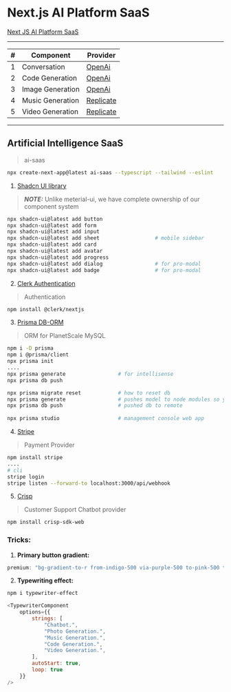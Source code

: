 # Next.js AI Platform SaaS

[Next JS AI Platform SaaS](https://www.youtube.com/watch?v=ffJ38dBzrlY)

---
| # | Component  | Provider  |
|--- |---|---|
| 1 | Conversation | [OpenAi](https://openai.com/) |
| 2 | Code Generation | [OpenAi](https://openai.com/)  |
| 3 | Image Generation | [OpenAi](https://openai.com/)  |
| 4 | Music Generation | [Replicate](https://replicate.com/)  |
| 5 | Video Generation | [Replicate](https://replicate.com/)  |
---
## Artificial Intelligence SaaS
> ai-saas
``` bash
npx create-next-app@latest ai-saas --typescript --tailwind --eslint
```

1. [Shadcn UI library](https://ui.shadcn.com/docs)
> **_NOTE:_**  Unlike meterial-ui, we have complete ownership of our component system
``` bash
npx shadcn-ui@latest add button
npx shadcn-ui@latest add form
npx shadcn-ui@latest add input
npx shadcn-ui@latest add sheet                  # mobile sidebar
npx shadcn-ui@latest add card
npx shadcn-ui@latest add avatar
npx shadcn-ui@latest add progress
npx shadcn-ui@latest add dialog                 # for pro-modal
npx shadcn-ui@latest add badge                  # for pro-modal
```

2. [Clerk Authentication](https://clerk.com/)
>Authentication
``` bash
npm install @clerk/nextjs
```

3. [Prisma DB-ORM](https://www.prisma.io/)
>ORM for PlanetScale MySQL
``` bash
npm i -D prisma
npm i @prisma/client
npx prisma init
....
npx prisma generate                 # for intellisense
npx prisma db push

npx prisma migrate reset            # how to reset db
npx prisma generate                 # pushes model to node modules so you can use
npx prisma db push                  # pushed db to remote
    
npx prisma studio                   # management console web app
```

4. [Stripe](https://stripe.com/)
>Payment Provider
``` bash
npm install stripe
....
# cli
stripe login
stripe listen --forward-to localhost:3000/api/webhook
```
5. [Crisp](https://crisp.chat/en/)
>Customer Support Chatbot provider
``` bash
npm install crisp-sdk-web
```



### Tricks:
1. **Primary button gradient:**
``` js
premium: "bg-gradient-to-r from-indigo-500 via-purple-500 to-pink-500 text-white border-0",
```
2. **Typewriting effect:**
``` bash
npm i typewriter-effect
```
``` js
<TypewriterComponent
    options={{
        strings: [
            "Chatbot.",
            "Photo Generation.",
            "Music Generation.",
            "Code Generation.",
            "Video Generation.",
        ],
        autoStart: true,
        loop: true
    }}
/>
```